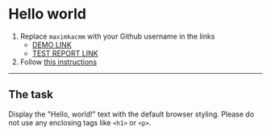 # Hello world
1. Replace `maximkacmm` with your Github username in the links
    - [DEMO LINK](https://maximkacmm.github.io/layout_hello-world/) <br>
    - [TEST REPORT LINK](https://maximkacmm.github.io/layout_hello-world/report/html_report/)
2. Follow [this instructions](https://mate-academy.github.io/layout_task-guideline/)
___

## The task 
Display the "Hello, world!" text with the default browser styling. Please do not 
use any enclosing tags like `<h1>` or `<p>`.
